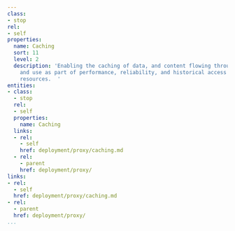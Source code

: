 ```yaml
---
class:
- stop
rel:
- self
properties:
  name: Caching
  sort: 11
  level: 2
  description: 'Enabling the caching of data, and content flowing through the proxy,
    and use as part of performance, reliability, and historical access to proxied
    resources.  '
entities:
- class:
  - stop
  rel:
  - self
  properties:
    name: Caching
  links:
  - rel:
    - self
    href: deployment/proxy/caching.md
  - rel:
    - parent
    href: deployment/proxy/
links:
- rel:
  - self
  href: deployment/proxy/caching.md
- rel:
  - parent
  href: deployment/proxy/
...
```


